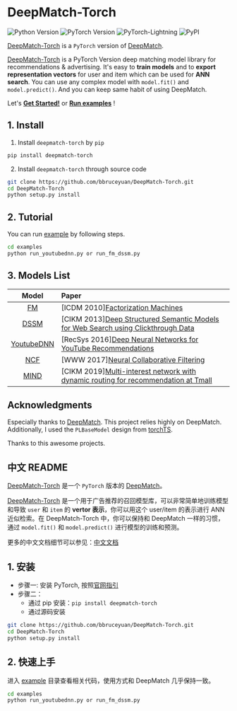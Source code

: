 # DeepMatch-Torch

![Python Version](https://img.shields.io/badge/Python-3.5%2B-green)
![PyTorch Version](https://img.shields.io/badge/PyTorch-1.1%2B-green)
![PyTorch-Lightning](https://img.shields.io/badge/PyTorch--Lightning-1.5%2B-green)
![PyPI](https://img.shields.io/pypi/v/deepmatch-torch)


[DeepMatch-Torch](https://github.com/bbruceyuan/DeepMatch-Torch) is a `PyTorch` version of [DeepMatch](https://github.com/shenweichen/DeepMatch).


[DeepMatch-Torch](https://github.com/bbruceyuan/DeepMatch-Torch) is a PyTorch Version deep matching model library for recommendations & advertising. It's easy to **train models** and to **export representation vectors** for user and item which can be used for **ANN search**. You can use any complex model with `model.fit()` and `model.predict()`. And you can keep same habit of using DeepMatch.


Let's [**Get Started!**](https://deepmatch.readthedocs.io/en/latest/Quick-Start.html) or [**Run examples**](./examples/colab_MovieLen1M_YoutubeDNN.ipynb) !


## 1. Install
1. Install `deepmatch-torch` by `pip`
```bash
pip install deepmatch-torch
```

2. Install `deepmatch-torch` through source code
```bash
git clone https://github.com/bbruceyuan/DeepMatch-Torch.git
cd DeepMatch-Torch
python setup.py install
```

## 2. Tutorial 

You can run [example](https://github.com/bbruceyuan/DeepMatch-Torch/tree/main/examples) by following steps.

```bash
cd examples
python run_youtubednn.py or run_fm_dssm.py
```


## 3. Models List

|    Model   | Paper| 
| :------: | :----------- |
|  [FM](https://github.com/bbruceyuan/DeepMatch-Torch/blob/main/deepmatch_torch/models/fm.py)  | [ICDM 2010][Factorization Machines](https://www.researchgate.net/publication/220766482_Factorization_Machines) |
| [DSSM](https://github.com/bbruceyuan/DeepMatch-Torch/blob/main/deepmatch_torch/models/dssm.py) | [CIKM 2013][Deep Structured Semantic Models for Web Search using Clickthrough Data](https://www.microsoft.com/en-us/research/publication/learning-deep-structured-semantic-models-for-web-search-using-clickthrough-data/)    |
| [YoutubeDNN](https://github.com/bbruceyuan/DeepMatch-Torch/blob/main/deepmatch_torch/models/youtubednn.py)     | [RecSys 2016][Deep Neural Networks for YouTube Recommendations](https://www.researchgate.net/publication/307573656_Deep_Neural_Networks_for_YouTube_Recommendations)            |
| [NCF](https://github.com/bbruceyuan/DeepMatch-Torch/blob/main/deepmatch_torch/models/ncf.py)  | [WWW 2017][Neural Collaborative Filtering](https://arxiv.org/abs/1708.05031)       |
| [MIND](https://github.com/bbruceyuan/DeepMatch-Torch/blob/main/deepmatch_torch/models/mind.py) | [CIKM 2019][Multi-interest network with dynamic routing for recommendation at Tmall](https://arxiv.org/pdf/1904.08030)  |


## Acknowledgments
Especially thanks to [DeepMatch](https://github.com/shenweichen/DeepMatch). This project relies highly on DeepMatch. Additionally, I used the `PLBaseModel` design from [torchTS](https://github.com/Rose-STL-Lab/torchTS).

Thanks to this awesome projects.

## 中文 README

[DeepMatch-Torch](https://github.com/bbruceyuan/DeepMatch-Torch) 是一个 `PyTorch` 版本的 [DeepMatch](https://github.com/shenweichen/DeepMatch)。


[DeepMatch-Torch](https://github.com/bbruceyuan/DeepMatch-Torch) 是一个用于广告推荐的召回模型库，可以非常简单地训练模型和导致 `user` 和 `item` 的 **vertor 表示**，你可以用这个 user/item 的表示进行 ANN 近似检索。在 DeepMatch-Torch 中，你可以保持和 DeepMatch 一样的习惯，通过 `model.fit()` 和 `model.predict()` 进行模型的训练和预测。

更多的中文文档细节可以参见：[中文文档](https://github.com/bbruceyuan/DeepMatch-Torch/blob/main/README_ZH.md)

## 1. 安装
- 步骤一: 安装 PyTorch, 按照[官网指引](https://pytorch.org/get-started/locally/)
- 步骤二：
    - 通过 pip 安装：`pip install deepmatch-torch` 
    - 通过源码安装
```bash
git clone https://github.com/bbruceyuan/DeepMatch-Torch.git
cd DeepMatch-Torch
python setup.py install
```

## 2. 快速上手
进入 [example](https://github.com/bbruceyuan/DeepMatch-Torch/tree/main/examples) 目录查看相关代码，使用方式和 DeepMatch 几乎保持一致。

```bash
cd examples
python run_youtubednn.py or run_fm_dssm.py
```

